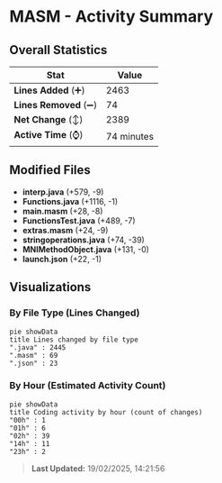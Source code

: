 # MASM - Activity Summary 

## Overall Statistics

| Stat                   | Value                                                             |
| ---------------------- | ----------------------------------------------------------------- |
| **Lines Added** (➕)   | 2463                                          |
| **Lines Removed** (➖) | 74                                        |
| **Net Change** (↕)    | 2389                |
| **Active Time** (⌚)   | 74 minutes |


## Modified Files
- **interp.java** (+579, -9)
- **Functions.java** (+1116, -1)
- **main.masm** (+28, -8)
- **FunctionsTest.java** (+489, -7)
- **extras.masm** (+24, -9)
- **stringoperations.java** (+74, -39)
- **MNIMethodObject.java** (+131, -0)
- **launch.json** (+22, -1)

## Visualizations

### By File Type (Lines Changed)

```mermaid
pie showData
title Lines changed by file type
".java" : 2445
".masm" : 69
".json" : 23
```

### By Hour (Estimated Activity Count)

```mermaid
pie showData
title Coding activity by hour (count of changes)
"00h" : 1
"01h" : 6
"02h" : 39
"14h" : 11
"23h" : 2
```


> **Last Updated:** 19/02/2025, 14:21:56